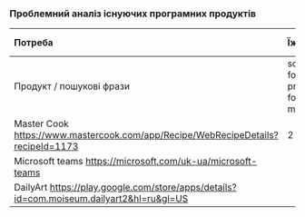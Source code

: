 ### Проблемний аналіз існуючих програмних продуктів

| Потреба | Їжа | Професійне спілкування | Захоплення живописом | тип ліцензії|
|:-       |:-           |:-            |:-        |:-           |
| Продукт / пошукові фрази  | software for preparing food mixtures | software for professional communication | software for painting | |
| Master Cook https://www.mastercook.com/app/Recipe/WebRecipeDetails?recipeId=1173| 2 |  |  | OpenSourse |
| Microsoft teams https://microsoft.com/uk-ua/microsoft-teams |  | 2 | | OpenSourse |
| DailyArt https://play.google.com/store/apps/details?id=com.moiseum.dailyart2&hl=ru&gl=US|  | | 3 | OpenSourse |
